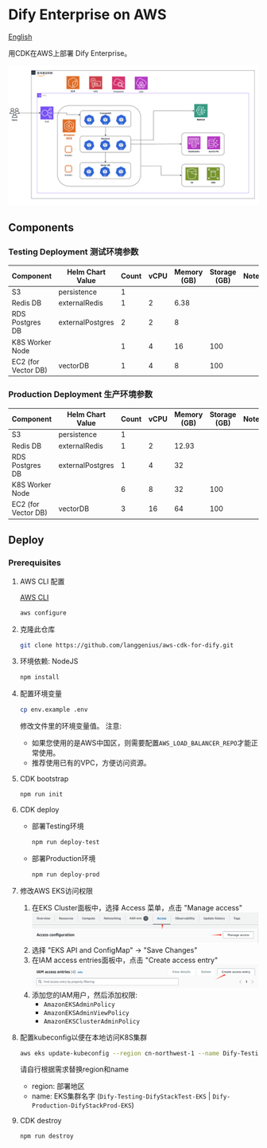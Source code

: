 # Dify Enterprise on AWS

[English](./README.md)

用CDK在AWS上部署 Dify Enterprise。

![1719058485616](images/README/1719058485616.png)

## Components

### Testing Deployment 测试环境参数

| **Component**       | **Helm Chart Value** | **Count** | **vCPU** | **Memory (GB)** | **Storage (GB)** | **Notes** |
| ------------------- | -------------------- | --------- | -------- | --------------- | ---------------- | --------- |
| S3                  | persistence          | 1         |          |                 |                  |           |
| Redis DB            | externalRedis        | 1         | 2        | 6.38            |                  |           |
| RDS Postgres DB     | externalPostgres     | 2         | 2        | 8               |                  |           |
| K8S Worker Node     |                      | 1         | 4        | 16              | 100              |           |
| EC2 (for Vector DB) | vectorDB             | 1         | 4        | 8               | 100              |           |

### Production Deployment 生产环境参数

| **Component**       | **Helm Chart Value** | **Count** | **vCPU** | **Memory (GB)** | **Storage (GB)** | **Notes** |
| ------------------- | -------------------- | --------- | -------- | --------------- | ---------------- | --------- |
| S3                  | persistence          | 1         |          |                 |                  |           |
| Redis DB            | externalRedis        | 1         | 2        | 12.93           |                  |           |
| RDS Postgres DB     | externalPostgres     | 1         | 4        | 32              |                  |           |
| K8S Worker Node     |                      | 6         | 8        | 32              | 100              |           |
| EC2 (for Vector DB) | vectorDB             | 3         | 16       | 64              | 100              |           |

## Deploy

### Prerequisites

1. AWS CLI 配置

   [AWS CLI](https://docs.aws.amazon.com/cli/latest/userguide/getting-started-install.html)

   ```bash
   aws configure
   ```

2. 克隆此仓库

   ```bash
   git clone https://github.com/langgenius/aws-cdk-for-dify.git
   ```

3. 环境依赖: NodeJS

   ```bash
   npm install
   ```

4. 配置环境变量

   ```bash
   cp env.example .env
   ```

   修改文件里的环境变量值。
   注意:
   - 如果您使用的是AWS中国区，则需要配置`AWS_LOAD_BALANCER_REPO`才能正常使用。
   - 推荐使用已有的VPC，方便访问资源。

5. CDK bootstrap

   ```bash
   npm run init
   ```

6. CDK deploy
   - 部署Testing环境

        ```bash
        npm run deploy-test
        ```

   - 部署Production环境

        ```bash
        npm run deploy-prod
        ```

7. 修改AWS EKS访问权限
   1. 在EKS Cluster面板中，选择 Access 菜单，点击 "Manage access"
        ![Dify-Testing-DifyStackTest-EKS](images/README/eks-access-panel.png)
   2. 选择 "EKS API and ConfigMap" -> "Save Changes"
   3. 在IAM access entries面板中，点击 "Create access entry"
        ![IAM access entries](images/README/eks-iam-access.png)
   4. 添加您的IAM用户，然后添加权限:
         - `AmazonEKSAdminPolicy`
         - `AmazonEKSAdminViewPolicy`
         - `AmazonEKSClusterAdminPolicy`
8. 配置kubeconfig以便在本地访问K8S集群

   ```bash
   aws eks update-kubeconfig --region cn-northwest-1 --name Dify-Testing-DifyStackTest-EKS
   ```

   请自行根据需求替换region和name
   - region: 部署地区
   - name: EKS集群名字 (`Dify-Testing-DifyStackTest-EKS` | `Dify-Production-DifyStackProd-EKS`)

9. CDK destroy

    ```bash
    npm run destroy
    ```
